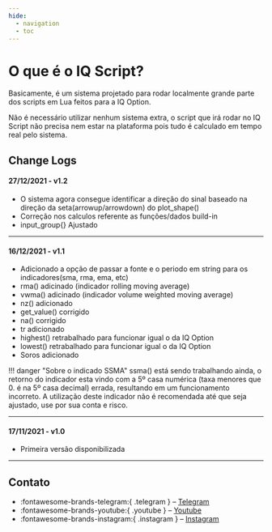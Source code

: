 ```yaml
---
hide:
  - navigation
  - toc
---
```


# O que é o IQ Script?

Basicamente, é um sistema projetado para rodar localmente grande parte dos scripts em Lua feitos para a IQ Option.

Não é necessário utilizar nenhum sistema extra, o script que irá rodar no IQ Script não precisa nem estar na plataforma pois tudo é calculado em tempo real pelo sistema.


## Change Logs

#### 27/12/2021 - v1.2

* O sistema agora consegue identificar a direção do sinal baseado na direção da seta(arrowup/arrowdown) do plot_shape()
* Correção nos calculos referente as funções/dados build-in
* input_group{} Ajustado

----

#### 16/12/2021 - v1.1

* Adicionado a opção de passar a fonte e o periodo em string para os indicadores(sma, rma, ema, etc)
* rma() adicinado (indicador rolling moving average)
* vwma() adicinado (indicador volume weighted moving average)
* nz() adicionado
* get_value() corrigido
* na() corrigido
* tr adicionado
* highest() retrabalhado para funcionar igual o da IQ Option
* lowest() retrabalhado para funcionar igual o da IQ Option
* Soros adicionado

!!! danger "Sobre o indicado SSMA"
	ssma() está sendo trabalhando ainda, o retorno do indicador esta vindo com a 5º casa numérica (taxa menores que 0. é na 5º casa decimal) errada, resultando em um funcionamento incorreto.
	A utilização deste indicador não é recomendada até que seja ajustado, use por sua conta e risco.

----

#### 17/11/2021 - v1.0

* Primeira versão disponibilizada

----

## Contato

-  :fontawesome-brands-telegram:{ .telegram } – [Telegram ](https://t.me/iqcoding_vip)
-  :fontawesome-brands-youtube:{ .youtube } – [Youtube ](https://t.me/iqcoding_vip)
-  :fontawesome-brands-instagram:{ .instagram } – [Instagram ](https://instagram.com/iq.coding)
